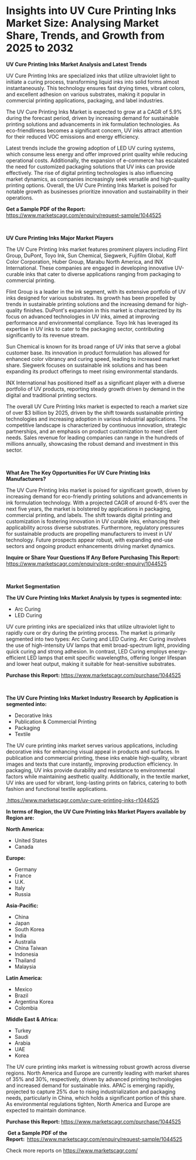 <p><h1>Insights into UV Cure Printing Inks Market Size: Analysing Market Share, Trends, and Growth from 2025 to 2032</h1></p><p><strong>UV Cure Printing Inks Market Analysis and Latest Trends</strong></p>
<p><p>UV Cure Printing Inks are specialized inks that utilize ultraviolet light to initiate a curing process, transforming liquid inks into solid forms almost instantaneously. This technology ensures fast drying times, vibrant colors, and excellent adhesion on various substrates, making it popular in commercial printing applications, packaging, and label industries. </p><p>The UV Cure Printing Inks Market is expected to grow at a CAGR of 5.9% during the forecast period, driven by increasing demand for sustainable printing solutions and advancements in ink formulation technologies. As eco-friendliness becomes a significant concern, UV inks attract attention for their reduced VOC emissions and energy efficiency. </p><p>Latest trends include the growing adoption of LED UV curing systems, which consume less energy and offer improved print quality while reducing operational costs. Additionally, the expansion of e-commerce has escalated the need for customized packaging solutions that UV inks can provide effectively. The rise of digital printing technologies is also influencing market dynamics, as companies increasingly seek versatile and high-quality printing options. Overall, the UV Cure Printing Inks Market is poised for notable growth as businesses prioritize innovation and sustainability in their operations.</p></p>
<p><strong>Get a Sample PDF of the Report:&nbsp;</strong> <a href="https://www.marketscagr.com/enquiry/request-sample/1044525?utm_campaign=2116&utm_medium=2&utm_source=Github&utm_content=ia&utm_term=28032025&utm_id=uv-cure-printing-inks">https://www.marketscagr.com/enquiry/request-sample/1044525</a></p>
<p>&nbsp;</p>
<p><strong>UV Cure Printing Inks Major Market Players</strong></p>
<p><p>The UV Cure Printing Inks market features prominent players including Flint Group, DuPont, Toyo Ink, Sun Chemical, Siegwerk, Fujifilm Global, Koff Color Corporation, Huber Group, Marabu North America, and INX International. These companies are engaged in developing innovative UV-curable inks that cater to diverse applications ranging from packaging to commercial printing.</p><p>Flint Group is a leader in the ink segment, with its extensive portfolio of UV inks designed for various substrates. Its growth has been propelled by trends in sustainable printing solutions and the increasing demand for high-quality finishes. DuPont's expansion in this market is characterized by its focus on advanced technologies in UV inks, aimed at improving performance and environmental compliance. Toyo Ink has leveraged its expertise in UV inks to cater to the packaging sector, contributing significantly to its revenue stream.</p><p>Sun Chemical is known for its broad range of UV inks that serve a global customer base. Its innovation in product formulation has allowed for enhanced color vibrancy and curing speed, leading to increased market share. Siegwerk focuses on sustainable ink solutions and has been expanding its product offerings to meet rising environmental standards.</p><p>INX International has positioned itself as a significant player with a diverse portfolio of UV products, reporting steady growth driven by demand in the digital and traditional printing sectors. </p><p>The overall UV Cure Printing Inks market is expected to reach a market size of over $3 billion by 2025, driven by the shift towards sustainable printing technologies and increasing adoption in various industrial applications. The competitive landscape is characterized by continuous innovation, strategic partnerships, and an emphasis on product customization to meet client needs. Sales revenue for leading companies can range in the hundreds of millions annually, showcasing the robust demand and investment in this sector.</p></p>
<p>&nbsp;</p>
<p><strong>What Are The Key Opportunities For UV Cure Printing Inks Manufacturers?</strong></p>
<p><p>The UV Cure Printing Inks market is poised for significant growth, driven by increasing demand for eco-friendly printing solutions and advancements in ink formulation technology. With a projected CAGR of around 6-8% over the next five years, the market is bolstered by applications in packaging, commercial printing, and labels. The shift towards digital printing and customization is fostering innovation in UV curable inks, enhancing their applicability across diverse substrates. Furthermore, regulatory pressures for sustainable products are propelling manufacturers to invest in UV technology. Future prospects appear robust, with expanding end-use sectors and ongoing product enhancements driving market dynamics.</p></p>
<p><strong>Inquire or Share Your Questions If Any Before Purchasing This Report:</strong> <a href="https://www.marketscagr.com/enquiry/pre-order-enquiry/1044525?utm_campaign=2116&utm_medium=2&utm_source=Github&utm_content=ia&utm_term=28032025&utm_id=uv-cure-printing-inks">https://www.marketscagr.com/enquiry/pre-order-enquiry/1044525</a></p>
<p>&nbsp;</p>
<p><strong>Market Segmentation</strong></p>
<p><strong>The UV Cure Printing Inks Market Analysis by types is segmented into:</strong></p>
<p><ul><li>Arc Curing</li><li>LED Curing</li></ul></p>
<p><p>UV cure printing inks are specialized inks that utilize ultraviolet light to rapidly cure or dry during the printing process. The market is primarily segmented into two types: Arc Curing and LED Curing. Arc Curing involves the use of high-intensity UV lamps that emit broad-spectrum light, providing quick curing and strong adhesion. In contrast, LED Curing employs energy-efficient LED lamps that emit specific wavelengths, offering longer lifespan and lower heat output, making it suitable for heat-sensitive substrates.</p></p>
<p><strong>Purchase this Report:&nbsp;</strong><a href="https://www.marketscagr.com/purchase/1044525?utm_campaign=2116&utm_medium=2&utm_source=Github&utm_content=ia&utm_term=28032025&utm_id=uv-cure-printing-inks">https://www.marketscagr.com/purchase/1044525</a></p>
<p>&nbsp;</p>
<p><strong>The UV Cure Printing Inks Market Industry Research by Application is segmented into:</strong></p>
<p><ul><li>Decorative Inks</li><li>Publication & Commercial Printing</li><li>Packaging</li><li>Textile</li></ul></p>
<p><p>The UV cure printing inks market serves various applications, including decorative inks for enhancing visual appeal in products and surfaces. In publication and commercial printing, these inks enable high-quality, vibrant images and texts that cure instantly, improving production efficiency. In packaging, UV inks provide durability and resistance to environmental factors while maintaining aesthetic quality. Additionally, in the textile market, UV inks are used for vibrant, long-lasting prints on fabrics, catering to both fashion and functional textile applications.</p></p>
<p><a href="https://www.marketscagr.com/uv-cure-printing-inks-r1044525?utm_campaign=2116&utm_medium=2&utm_source=Github&utm_content=ia&utm_term=28032025&utm_id=uv-cure-printing-inks">&nbsp;https://www.marketscagr.com/uv-cure-printing-inks-r1044525</a></p>
<p><strong>In terms of Region, the UV Cure Printing Inks Market Players available by Region are:</strong></p>
<p>
    <p> <strong> North America: </strong>
        <ul>
            <li>United States</li>
            <li>Canada</li>
        </ul>
        </p> 
    <p> <strong> Europe: </strong>
        <ul>
            <li>Germany</li>
            <li>France</li>
            <li>U.K.</li>
            <li>Italy</li>
            <li>Russia</li>
        </ul>
        </p> 
    <p> <strong> Asia-Pacific: </strong>
        <ul>
            <li>China</li>
            <li>Japan</li>
            <li>South Korea</li>
            <li>India</li>
            <li>Australia</li>
            <li>China Taiwan</li>
            <li>Indonesia</li>
            <li>Thailand</li>
            <li>Malaysia</li>
        </ul>
        </p> 
    <p> <strong> Latin America: </strong>
        <ul>
            <li>Mexico</li>
            <li>Brazil</li>
            <li>Argentina Korea</li>
            <li>Colombia</li>
        </ul>
        </p> 
    <p> <strong> Middle East & Africa: </strong>
        <ul>
            <li>Turkey</li>
            <li>Saudi</li>
            <li>Arabia</li>
            <li>UAE</li>
            <li>Korea</li>
        </ul>
    </p>
    </p>
<p><p>The UV cure printing inks market is witnessing robust growth across diverse regions. North America and Europe are currently leading with market shares of 35% and 30%, respectively, driven by advanced printing technologies and increased demand for sustainable inks. APAC is emerging rapidly, projected to capture 25% due to rising industrialization and packaging needs, particularly in China, which holds a significant portion of this share. As environmental regulations tighten, North America and Europe are expected to maintain dominance.</p></p>
<p><strong>Purchase this Report: </strong><a href="https://www.marketscagr.com/purchase/1044525?utm_campaign=2116&utm_medium=2&utm_source=Github&utm_content=ia&utm_term=28032025&utm_id=uv-cure-printing-inks">https://www.marketscagr.com/purchase/1044525</a></p>
<p>&nbsp;<strong>Get a Sample PDF of the Report:&nbsp;&nbsp;</strong><a href="https://www.marketscagr.com/enquiry/request-sample/1044525?utm_campaign=2116&utm_medium=2&utm_source=Github&utm_content=ia&utm_term=28032025&utm_id=uv-cure-printing-inks">https://www.marketscagr.com/enquiry/request-sample/1044525</a></p>
<p><strong></strong></p>
<p>Check more reports on <a href="https://www.marketscagr.com/?utm_campaign=2116&utm_medium=2&utm_source=Github&utm_content=ia&utm_term=28032025&utm_id=uv-cure-printing-inks">https://www.marketscagr.com/</a></p>